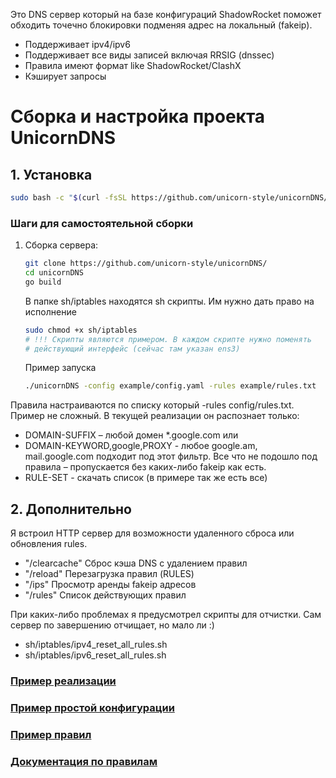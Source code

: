 Это DNS сервер который на базе конфигураций ShadowRocket поможет обходить точечно блокировки подменяя адрес на локальный (fakeip). 

* Поддерживает ipv4/ipv6
* Поддерживает все виды записей включая RRSIG (dnssec)
* Правила имеют формат like ShadowRocket/ClashX
* Кэширует запросы

# Сборка и настройка проекта UnicornDNS

## 1. Установка

```sh
sudo bash -c "$(curl -fsSL https://github.com/unicorn-style/unicornDNS/raw/main/install_easy.sh)"
```

### Шаги для самостоятельной сборки
1. Сборка сервера:
    ```sh
    git clone https://github.com/unicorn-style/unicornDNS/
    cd unicornDNS
    go build
    ```
    В папке sh/iptables находятся sh скрипты. Им нужно дать право на исполнение
    ```sh
    sudo chmod +x sh/iptables
    # !!! Скрипты являются примером. В каждом скрипте нужно поменять 
    # действующий интерфейс (сейчас там указан ens3)
    ```
    Пример запуска 
    ```sh
    ./unicornDNS -config example/config.yaml -rules example/rules.txt
    ```

 Правила настраиваются по списку который -rules config/rules.txt. Пример не сложный. В текущей реализации он распознает только:

* DOMAIN-SUFFIX – любой домен *.google.com или 
* DOMAIN-KEYWORD,google,PROXY - любое google.am, mail.google.com подходит под этот фильтр. Все что не подошло под правила – пропускается без каких-либо fakeip как есть.
* RULE-SET - скачать список (в примере так же есть все)

## 2. Дополнительно

Я встроил HTTP сервер для возможности удаленного сброса или обновления rules. 
*  "/clearcache" Сброс кэша DNS с удалением правил
*  "/reload" Перезагрузка правил (RULES)
*  "/ips" Просмотр аренды fakeip адресов
*  "/rules" Список  действующих правил

При каких-либо проблемах я предусмотрел скрипты для отчистки. Сам сервер по завершению отчищает, но мало ли :) 
* sh/iptables/ipv4_reset_all_rules.sh
* sh/iptables/ipv6_reset_all_rules.sh

### [Пример реализации](doc/ROS7.md)

### [Пример простой конфигурации](example/config_iptables.yaml)

### [Пример правил](example/rules.txt)

### [Документация по правилам](doc/rules_ru.md)
